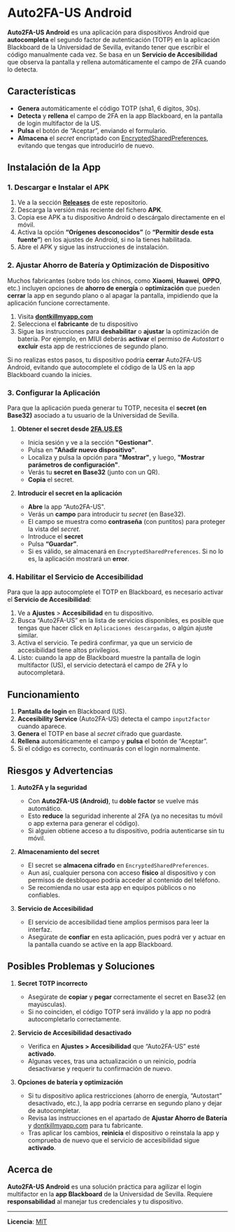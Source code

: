 # Auto2FA-US Android

**Auto2FA-US Android** es una aplicación para dispositivos Android que **autocompleta** el segundo factor de autenticación (TOTP) en la aplicación Blackboard de la Universidad de Sevilla, evitando tener que escribir el código manualmente cada vez. Se basa en un **Servicio de Accesibilidad** que observa la pantalla y rellena automáticamente el campo de 2FA cuando lo detecta.

## Características

- **Genera** automáticamente el código TOTP (sha1, 6 dígitos, 30s).  
- **Detecta** y **rellena** el campo de 2FA en la app Blackboard, en la pantalla de login multifactor de la US.  
- **Pulsa** el botón de “Aceptar”, enviando el formulario.  
- **Almacena** el _secret_ encriptado con [EncryptedSharedPreferences](https://developer.android.com/reference/androidx/security/crypto/EncryptedSharedPreferences), evitando que tengas que introducirlo de nuevo.

## Instalación de la App

### 1. Descargar e Instalar el APK

1. Ve a la sección [**Releases**](https://github.com/Jevimartinez/Auto2FA-US-Android/releases) de este repositorio.  
2. Descarga la versión más reciente del fichero **APK**.  
3. Copia ese APK a tu dispositivo Android o descárgalo directamente en el móvil.  
4. Activa la opción **“Orígenes desconocidos”** (o **“Permitir desde esta fuente”**) en los ajustes de Android, si no la tienes habilitada.  
5. Abre el APK y sigue las instrucciones de instalación.

### 2. Ajustar Ahorro de Batería y Optimización de Dispositivo

Muchos fabricantes (sobre todo los chinos, como **Xiaomi**, **Huawei**, **OPPO**, etc.) incluyen opciones de **ahorro de energía** o **optimización** que pueden **cerrar** la app en segundo plano o al apagar la pantalla, impidiendo que la aplicación funcione correctamente.

1. Visita [**dontkillmyapp.com**](https://dontkillmyapp.com/)  
2. Selecciona el **fabricante** de tu dispositivo  
3. Sigue las instrucciones para **deshabilitar** o **ajustar** la optimización de batería. Por ejemplo, en MIUI deberás **activar** el permiso de _Autostart_ o **excluir** esta app de restricciones de segundo plano.

Si no realizas estos pasos, tu dispositivo podría **cerrar** Auto2FA-US Android, evitando que autocomplete el código de la US en la app Blackboard cuando la inicies.

### 3. Configurar la Aplicación

Para que la aplicación pueda generar tu TOTP, necesita el **secret (en Base32)** asociado a tu usuario de la Universidad de Sevilla.

1. **Obtener el secret desde [2FA.US.ES](https://2fa.us.es/)**
   - Inicia sesión y ve a la sección **"Gestionar"**.
   - Pulsa en **"Añadir nuevo dispositivo"**.
   - Localiza y pulsa la opción para **"Mostrar"**, y luego, **"Mostrar parámetros de configuración"**.  
   - Verás tu **secret en Base32** (junto con un QR).  
   - **Copia** el secret.

2. **Introducir el secret en la aplicación**
   - **Abre** la app “Auto2FA-US".
   - Verás un **campo** para introducir tu _secret_ (en Base32). 
   - El campo se muestra como **contraseña** (con puntitos) para proteger la vista del _secret_. 
   - Introduce el **secret**  
   - Pulsa **“Guardar”**.  
   - Si es válido, se almacenará en `EncryptedSharedPreferences`. Si no lo es, la aplicación mostrará un **error**.

### 4. Habilitar el Servicio de Accesibilidad

Para que la app autocomplete el TOTP en Blackboard, es necesario activar el **Servicio de Accesibilidad**:

1. Ve a **Ajustes** > **Accesibilidad** en tu dispositivo.  
2. Busca “Auto2FA-US” en la lista de servicios disponibles, es posible que tengas que hacer click en `Aplicaciones descargadas`, o algún ajuste similar.  
3. Activa el servicio. Te pedirá confirmar, ya que un servicio de accesibilidad tiene altos privilegios.  
4. Listo: cuando la app de Blackboard muestre la pantalla de login multifactor (US), el servicio detectará el campo de 2FA y lo autocompletará.

## Funcionamiento

1. **Pantalla de login** en Blackboard (US).  
2. **Accesibility Service** (Auto2FA-US) detecta el campo `input2factor` cuando aparece.  
3. **Genera** el TOTP en base al _secret_ cifrado que guardaste.  
4. **Rellena** automáticamente el campo y **pulsa** el botón de “Aceptar”.  
5. Si el código es correcto, continuarás con el login normalmente.

## Riesgos y Advertencias

1. **Auto2FA y la seguridad**  
   - Con **Auto2FA-US (Android)**, tu **doble factor** se vuelve más automático.  
   - Esto **reduce** la seguridad inherente al 2FA (ya no necesitas tu móvil o app externa para generar el código).  
   - Si alguien obtiene acceso a tu dispositivo, podría autenticarse sin tu móvil.

2. **Almacenamiento del secret**  
   - El secret se **almacena cifrado** en `EncryptedSharedPreferences`.  
   - Aun así, cualquier persona con acceso **físico** al dispositivo y con permisos de desbloqueo podría acceder al contenido del teléfono.  
   - Se recomienda no usar esta app en equipos públicos o no confiables.

3. **Servicio de Accesibilidad**  
   - El servicio de accesibilidad tiene amplios permisos para leer la interfaz.  
   - Asegúrate de **confiar** en esta aplicación, pues podrá ver y actuar en la pantalla cuando se active en la app Blackboard.

## Posibles Problemas y Soluciones

1. **Secret TOTP incorrecto**  
   - Asegúrate de **copiar** y **pegar** correctamente el secret en Base32 (en mayúsculas).  
   - Si no coinciden, el código TOTP será inválido y la app no podrá autocompletarlo correctamente.

2. **Servicio de Accesibilidad desactivado**  
   - Verifica en **Ajustes > Accesibilidad** que “Auto2FA-US” esté **activado**.  
   - Algunas veces, tras una actualización o un reinicio, podría desactivarse y requerir tu confirmación de nuevo.

3. **Opciones de batería y optimización**  
   - Si tu dispositivo aplica restricciones (ahorro de energía, “Autostart” desactivado, etc.), la app podría cerrarse en segundo plano y dejar de autocompletar.  
   - Revisa las instrucciones en el apartado de **Ajustar Ahorro de Batería** y [dontkillmyapp.com](https://dontkillmyapp.com/) para tu fabricante.  
   - Tras aplicar los cambios, **reinicia** el dispositivo o reinstala la app y comprueba de nuevo que el servicio de accesibilidad sigue **activado**.


## Acerca de

**Auto2FA-US Android** es una solución práctica para agilizar el login multifactor en la **app Blackboard** de la Universidad de Sevilla. Requiere **responsabilidad** al manejar tus credenciales y tu dispositivo.  

---

**Licencia**: [MIT](./LICENSE)
